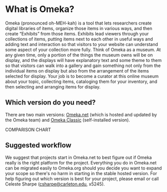 # What is Omeka?

Omeka (pronounced oh-MEH-kah) is a tool that lets researchers create digital libraries of items, organize those items in various ways, and then create “Exhibits” from those items. Exhibits lead viewers through your collections of items, putting items next to each other in useful ways and adding text and interaction so that visitors to your website can understand some aspect of your collection more fully. Think of Omeka as a museum. At any given time, only a portion of the things the museum owns will be on display, and the displays will have explanatory text and some theme to them so that visitors can walk into a gallery and gain something not only from the individual items on display but also from the arrangement of the items selected for display. Your job is to become a curator at this online museum about your topic, collecting items, cataloging them for your inventory, and then selecting and arranging items for display.

## Which version do you need?

There are two main versions: [Omeka.net](http://www.omeka.net/) (which is hosted and updated by the Omeka team) and [Omeka Classic](http://omeka.org/) (self-installed version). 

COMPARISON CHART


## Suggested workflow

We suggest that projects start in Omeka.net to best figure out if Omeka really is the right platform for the project. Everything you do in Omeka.net can be migrated easily to Omeka.org should you decide you want to expand your scope so there's no harm in starting in the stable hosted version. For help figuring out which version is best for your project, please email or call Celeste Sharpe ([csharpe@carleton.edu](mailto:csharpe@carleton.edu), x5245).  



